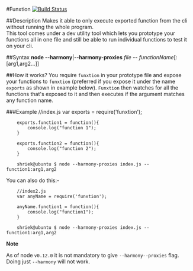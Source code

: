 #Funxtion
[![Build Status](https://travis-ci.org/sinkingshriek/funxtion.svg)](https://travis-ci.org/sinkingshriek/funxtion)

##Description
Makes it able to only execute exported function from the cli without running the whole program.  
This tool comes under a dev utility tool which lets you prototype your functions all in one file and still be able to run individual functions to test it on your cli. 

##Syntax
**node --harmony**|**--harmony-proxies** *file* **--** *functionName*[:[arg1,arg2...]]

##How it works?
You require `funxtion` in your prototype file and expose your functions to `funxtion` (preferred if you expose it under the name `exports` as shown in example below). `Funxtion` then watches for all the functions that's exposed to it and then executes if the argument matches any function name.


###Example
		//index.js
		var exports = require('funxtion');

		exports.function1 = function(){
			console.log("function 1");
		}

		exports.function2 = function(){
			console.log("function 2");
		}

		shriek@ubuntu $ node --harmony-proxies index.js -- function1:arg1,arg2

You can also do this:-

		//index2.js
		var anyName = require('funxtion');
		
		anyName.function1 = function(){
			console.log("function1");
		}

		shriek@ubuntu $ node --harmony-proxies index.js -- function1:arg1,arg2

**Note**

As of node `v0.12.0` it is not mandatory to give  `--harmony--proxies` flag. Doing just `--harmony` will not work.
